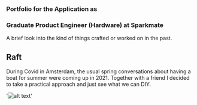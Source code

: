 ### Portfolio for the Application as
### Graduate Product Engineer (Hardware) at Sparkmate

A brief look into the kind of things crafted or worked on in the past.

## Raft

During Covid in Amsterdam, the usual spring conversations about having a boat for summer were coming up in 2021. Together with a friend I decided to take a practical approach and just see what we can DIY.


'![alt text](https://github.com/SchroeterJan/JS-Sparkmate/main/image.jpg?raw=true)'
